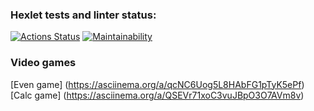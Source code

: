 ### Hexlet tests and linter status:
[![Actions Status](https://github.com/vvichgirl/java-project-61/actions/workflows/hexlet-check.yml/badge.svg)](https://github.com/vvichgirl/java-project-61/actions)
[![Maintainability](https://api.codeclimate.com/v1/badges/d5a04ebee6ca283e6fe1/maintainability)](https://codeclimate.com/github/vvichgirl/java-project-61/maintainability)

### Video games
[Even game] (https://asciinema.org/a/qcNC6Uog5L8HAbFG1pTyK5ePf)
[Calc game] (https://asciinema.org/a/QSEVr71xoC3vuJBpO3O7AVm8v)
